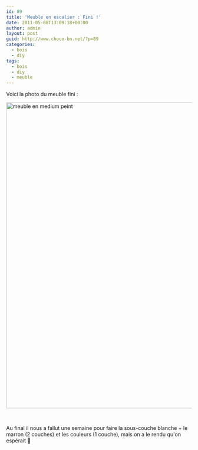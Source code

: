 ```yaml
---
id: 89
title: 'Meuble en escalier : Fini !'
date: 2011-05-08T13:09:18+00:00
author: admin
layout: post
guid: http://www.choco-bn.net/?p=89
categories:
  - bois
  - diy
tags:
  - bois
  - diy
  - meuble
---
```

Voici la photo du meuble fini :

[<img class="alignnone size-large wp-image-90" title="meuble en escalier finit" src="http://www.choco-bn.net/wp-content/uploads/2011/05/DSC_5309-678x1024.jpg" alt="meuble en medium peint" width="550" height="830" srcset="http://www.choco-bn.net/wp-content/uploads/2011/05/DSC_5309-678x1024.jpg 678w, http://www.choco-bn.net/wp-content/uploads/2011/05/DSC_5309-198x300.jpg 198w, http://www.choco-bn.net/wp-content/uploads/2011/05/DSC_5309.jpg 900w" sizes="(max-width: 550px) 100vw, 550px" />](http://www.choco-bn.net/wp-content/uploads/2011/05/DSC_5309.jpg)

&nbsp;

Au final il nous a fallut une semaine pour faire la sous-couche blanche + le marron (2 couches) et les couleurs (1 couche), mais on a le rendu qu'on espérait 🙂

&nbsp;
